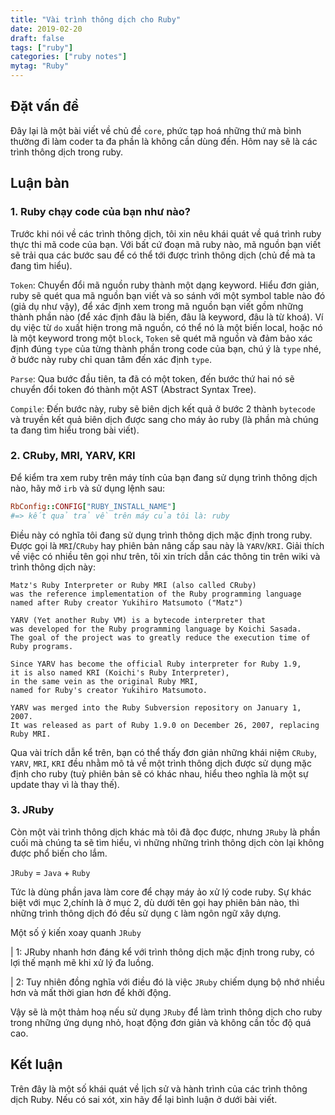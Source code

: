 ```yaml
---
title: "Vài trình thông dịch cho Ruby"
date: 2019-02-20
draft: false
tags: ["ruby"]
categories: ["ruby notes"]
mytag: "Ruby"
---
```


## Đặt vấn đề

Đây lại là một bài viết về chủ đề `core`, phức tạp hoá những thứ mà bình thường đi làm coder ta đa phần là không cần dùng đến. Hôm nay sẽ là các trình thông dịch trong ruby. 

## Luận bàn

### 1. Ruby chạy code của bạn như nào?

Trước khi nói về các trình thông dịch, tôi xin nêu khái quát về quá trình ruby thực thi mã code của bạn. 
Với bất cứ đoạn mã ruby nào, mã nguồn bạn viết sẽ trải qua các bước sau để có thể tới được trình thông dịch (chủ đề mà ta đang tìm hiểu).

`Token`: Chuyển đổi mã nguồn ruby thành một dạng keyword. Hiểu đơn giản, ruby sẽ quét qua mã nguồn bạn viết và so sánh với một symbol table nào đó (giả dụ như vậy), để xác định xem trong mã nguồn bạn viết gồm những thành phần nào (để xác định đâu là biến, đâu là keyword, đâu là từ khoá). Ví dụ việc từ `do` xuất hiện trong mã nguồn, có thể nó là một biến local, hoặc nó là một keyword trong một `block`, `Token` sẽ quét mã nguồn và đảm bảo xác định đúng `type` của từng thành phần trong code của bạn, chú ý là `type` nhé, ở bước này ruby chỉ quan tâm đến xác định `type`.

`Parse`: Qua bước đầu tiên, ta đã có một token, đến bước thứ hai nó sẽ chuyển đổi token đó thành một AST (Abstract Syntax Tree).

`Compile`: Đến bước này, ruby sẽ biên dịch kết quả ở bước 2 thành `bytecode` và truyền kết quả biên dịch được sang cho máy ảo ruby (là phần mà chúng ta đang tìm hiểu trong bài viết).

### 2. CRuby, MRI, YARV, KRI

Để kiểm tra xem ruby trên máy tính của bạn đang sử dụng trình thông dịch nào, hãy mở `irb` và sử dụng lệnh sau:

``` ruby
RbConfig::CONFIG["RUBY_INSTALL_NAME"]
#=> kết quả trả về trên máy của tôi là: ruby
```
Điều này có nghĩa tôi đang sử dụng trình thông dịch mặc định trong ruby. Được gọi là `MRI`/`CRuby` hay phiên bản nâng cấp sau này là `YARV`/`KRI`. Giải thích về việc có nhiều tên gọi như trên, tôi xin trích dẫn các thông tin trên wiki và trình thông dịch này:

```
Matz's Ruby Interpreter or Ruby MRI (also called CRuby)
was the reference implementation of the Ruby programming language 
named after Ruby creator Yukihiro Matsumoto ("Matz")
```

```
YARV (Yet another Ruby VM) is a bytecode interpreter that 
was developed for the Ruby programming language by Koichi Sasada.
The goal of the project was to greatly reduce the execution time of Ruby programs.
```

```
Since YARV has become the official Ruby interpreter for Ruby 1.9, 
it is also named KRI (Koichi's Ruby Interpreter), 
in the same vein as the original Ruby MRI, 
named for Ruby's creator Yukihiro Matsumoto.
```

```
YARV was merged into the Ruby Subversion repository on January 1, 2007.
It was released as part of Ruby 1.9.0 on December 26, 2007, replacing Ruby MRI.
```

Qua vài trích dẫn kể trên, bạn có thể thấy đơn giản những khái niệm `CRuby`, `YARV`, `MRI`, `KRI` đều nhằm mô tả về một trình thông dịch được sử dụng mặc định cho ruby (tuỳ phiên bản sẽ có khác nhau, hiểu theo nghĩa là một sự update thay vì là thay thế).

### 3. JRuby

Còn một vài trình thông dịch khác mà tôi đã đọc được, nhưng `JRuby` là phần cuối mà chúng ta sẽ tìm hiểu, vì những những trình thông dịch còn lại không được phổ biến cho lắm. 

`JRuby` = `Java` + `Ruby`

Tức là dùng phần java làm core để chạy máy ảo xử lý code ruby. Sự khác biệt với mục 2,chính là ở mục 2, dù dưới tên gọi hay phiên bản nào, thì những trình thông dịch đó đều sử dụng `C` làm ngôn ngữ xây dựng. 

Một số ý kiến xoay quanh `JRuby`

| 1: JRuby nhanh hơn đáng kể với trình thông dịch mặc định trong ruby, có lợi thế mạnh mẽ khi xử lý đa luồng.

| 2: Tuy nhiên đồng nghĩa với điều đó là việc `JRuby` chiếm dụng bộ nhớ nhiều hơn và mất thời gian hơn để khởi động.

Vậy sẽ là một thảm hoạ nếu sử dụng `JRuby` để làm trình thông dịch cho ruby trong những ứng dụng nhỏ, hoạt động đơn giản và không cần tốc độ quá cao.

## Kết luận

Trên đây là một số khái quát về lịch sử và hành trình của các trình thông dịch Ruby. Nếu có sai xót, xin hãy để lại bình luận ở dưới bài viết.
                            